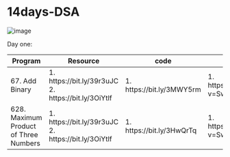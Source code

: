 # 14days-DSA


![image](https://user-images.githubusercontent.com/71320553/174425973-ceab751e-e1f1-4c58-a56c-ac422927e3e9.png)

Day one: 
<table class="table">
  <thead class="thead-light">
    <tr>
      <th scope="col">Program</th>
      <th scope="col">Resource</th>
      <th scope="col">code</th>
       <th scope="col">Video</th>
    </tr>
  </thead>
  <tbody>
    <tr>
      <td>67. Add Binary </td>
      <td>1. https://bit.ly/39r3uJC </br>2. https://bit.ly/3OiYtlf</td>
      <td>1. https://bit.ly/3MWY5rm</td>
       <td>1. https://www.youtube.com/watch?v=SwPXgTiv8Ag</td>
    </tr>
     <tr>
      <td>628. Maximum Product of Three Numbers</td>
      <td>1. https://bit.ly/39r3uJC </br>2. https://bit.ly/3OiYtlf</td>
      <td>1. https://bit.ly/3HwQrTq</td>
       <td>1. https://www.youtube.com/watch?v=SwPXgTiv8Ag</td>
    </tr>

  </tbody>
</table>

